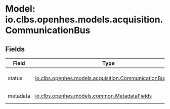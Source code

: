 # Model: io.clbs.openhes.models.acquisition.CommunicationBus

## Fields

| Field | Type | Description |
| --- | --- | --- |
| status | [io.clbs.openhes.models.acquisition.CommunicationBusStatus](model-io-clbs-openhes-models-acquisition-communicationbusstatus.md) | The communication bus status. |
| metadata | [io.clbs.openhes.models.common.MetadataFields](model-io-clbs-openhes-models-common-metadatafields.md) | The metadata fields. |

